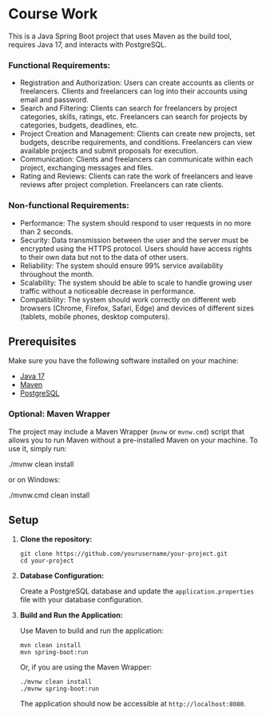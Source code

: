 # Course Work

This is a Java Spring Boot project that uses Maven as the build tool, requires Java 17, and interacts with PostgreSQL.

### Functional Requirements:

- Registration and Authorization:
Users can create accounts as clients or freelancers.
Clients and freelancers can log into their accounts using email and password.
- Search and Filtering:
Clients can search for freelancers by project categories, skills, ratings, etc.
Freelancers can search for projects by categories, budgets, deadlines, etc.
- Project Creation and Management:
Clients can create new projects, set budgets, describe requirements, and conditions.
Freelancers can view available projects and submit proposals for execution.
- Communication:
Clients and freelancers can communicate within each project, exchanging messages and files.
- Rating and Reviews:
Clients can rate the work of freelancers and leave reviews after project completion.
Freelancers can rate clients.

### Non-functional Requirements:

- Performance:
The system should respond to user requests in no more than 2 seconds.
- Security:
Data transmission between the user and the server must be encrypted using the HTTPS protocol.
Users should have access rights to their own data but not to the data of other users.
- Reliability:
The system should ensure 99% service availability throughout the month.
- Scalability:
The system should be able to scale to handle growing user traffic without a noticeable decrease in performance.
- Compatibility:
The system should work correctly on different web browsers (Chrome, Firefox, Safari, Edge) and devices of different sizes (tablets, mobile phones, desktop computers).

## Prerequisites

Make sure you have the following software installed on your machine:

- [Java 17](https://www.oracle.com/java/technologies/javase-downloads.html)
- [Maven](https://maven.apache.org/download.cgi)
- [PostgreSQL](https://www.postgresql.org/download/)

### Optional: Maven Wrapper

The project may include a Maven Wrapper (`mvnw` or `mvnw.cmd`) script that allows you to run Maven without a pre-installed Maven on your machine. To use it, simply run:

./mvnw clean install


or on Windows:

./mvnw.cmd clean install


## Setup

1. **Clone the repository:**

    ```
    git clone https://github.com/yourusername/your-project.git
    cd your-project
    ```

2. **Database Configuration:**

    Create a PostgreSQL database and update the `application.properties` file with your database configuration.

3. **Build and Run the Application:**

    Use Maven to build and run the application:

    ```
    mvn clean install
    mvn spring-boot:run
    ```

    Or, if you are using the Maven Wrapper:

    ```
    ./mvnw clean install
    ./mvnw spring-boot:run
    ```

    The application should now be accessible at `http://localhost:8080`.


